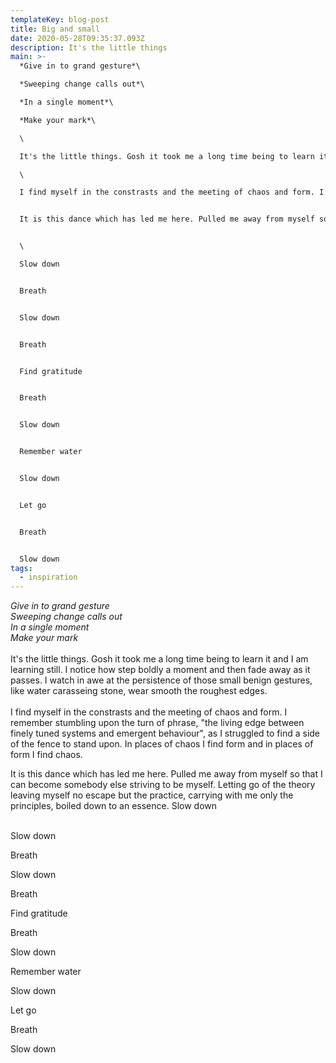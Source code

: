 ```yaml
---
templateKey: blog-post
title: Big and small
date: 2020-05-28T09:35:37.093Z
description: It's the little things
main: >-
  *Give in to grand gesture*\

  *Sweeping change calls out*\

  *In a single moment*\

  *Make your mark*\

  \

  It's the little things. Gosh it took me a long time being to learn it and I am learning still. I notice how step boldly a moment and then fade away as it passes. I watch in awe at the persistence of those small benign gestures, like water carasseing stone, wear smooth the roughest edges.\

  \

  I find myself in the constrasts and the meeting of chaos and form. I remember stumbling upon the turn of phrase, "the living edge between finely tuned systems and emergent behaviour", as I struggled to find a side of the fence to stand upon. In places of chaos I find form and in places of form I find chaos.


  It is this dance which has led me here. Pulled me away from myself so that I can become somebody else striving to be myself. Letting go of the theory leaving myself no escape but the practice, carrying with me only the principles, boiled down to an essence. Slow down


  \

  Slow down


  Breath


  Slow down


  Breath


  Find gratitude


  Breath


  Slow down


  Remember water


  Slow down


  Let go


  Breath


  Slow down
tags:
  - inspiration
---
```

*Give in to grand gesture*\
*Sweeping change calls out*\
*In a single moment*\
*Make your mark*\
\
It's the little things. Gosh it took me a long time being to learn it and I am learning still. I notice how step boldly a moment and then fade away as it passes. I watch in awe at the persistence of those small benign gestures, like water carasseing stone, wear smooth the roughest edges.\
\
I find myself in the constrasts and the meeting of chaos and form. I remember stumbling upon the turn of phrase, "the living edge between finely tuned systems and emergent behaviour", as I struggled to find a side of the fence to stand upon. In places of chaos I find form and in places of form I find chaos.

It is this dance which has led me here. Pulled me away from myself so that I can become somebody else striving to be myself. Letting go of the theory leaving myself no escape but the practice, carrying with me only the principles, boiled down to an essence. Slow down

\
Slow down

Breath

Slow down

Breath

Find gratitude

Breath

Slow down

Remember water

Slow down

Let go

Breath

Slow down